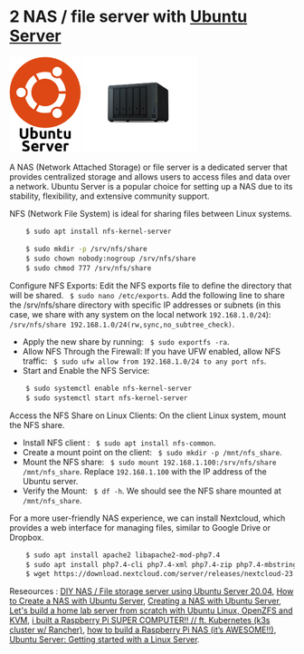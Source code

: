 # 2 NAS / file server with [Ubuntu Server](https://ubuntu.com/download/server)

<img src="us.png" width=25%><a> </a><img src="nas2.png" width=40%>

A NAS (Network Attached Storage) or file server is a dedicated server that provides centralized storage and allows users to access files and data over a network. Ubuntu Server is a popular choice for setting up a NAS due to its stability, flexibility, and extensive community support.

NFS (Network File System) is ideal for sharing files between Linux systems.

```bash
    $ sudo apt install nfs-kernel-server
```

```bash
    $ sudo mkdir -p /srv/nfs/share
    $ sudo chown nobody:nogroup /srv/nfs/share
    $ sudo chmod 777 /srv/nfs/share
```

Configure NFS Exports: Edit the NFS exports file to define the directory that will be shared. ` $ sudo nano /etc/exports`. Add the following line to share the /srv/nfs/share directory with specific IP addresses or subnets (in this case, we share with any system on the local network `192.168.1.0/24`): `/srv/nfs/share 192.168.1.0/24(rw,sync,no_subtree_check)`.

+ Apply the new share by running: ` $ sudo exportfs -ra`.
+ Allow NFS Through the Firewall: If you have UFW enabled, allow NFS traffic: ` $ sudo ufw allow from 192.168.1.0/24 to any port nfs`.
+ Start and Enable the NFS Service:

```bash
    $ sudo systemctl enable nfs-kernel-server
    $ sudo systemctl start nfs-kernel-server
```

Access the NFS Share on Linux Clients: On the client Linux system, mount the NFS share.

+ Install NFS client : ` $ sudo apt install nfs-common`.
+ Create a mount point on the client: ` $ sudo mkdir -p /mnt/nfs_share`.
+ Mount the NFS share: ` $ sudo mount 192.168.1.100:/srv/nfs/share /mnt/nfs_share`. Replace `192.168.1.100` with the IP address of the Ubuntu server.
+ Verify the Mount: ` $ df -h`. We should see the NFS share mounted at `/mnt/nfs_share`.

For a more user-friendly NAS experience, we can install Nextcloud, which provides a web interface for managing files, similar to Google Drive or Dropbox.

```bash
    $ sudo apt install apache2 libapache2-mod-php7.4
    $ sudo apt install php7.4-cli php7.4-xml php7.4-zip php7.4-mbstring php7.4-curl php7.4-gd php7.4-intl php7.4-bcmath php7.4-gmp
    $ wget https://download.nextcloud.com/server/releases/nextcloud-23.0.0.zip
```


Reseources : [DIY NAS / File storage server using Ubuntu Server 20.04](https://youtu.be/AwMMROORSxg), [How to Create a NAS with Ubuntu Server](https://youtu.be/-5Z_-3EBIHE), [Creating a NAS with Ubuntu Server](CreatingaNASwithUbuntuServer.pdf), [Let's build a home lab server from scratch with Ubuntu Linux, OpenZFS and KVM](https://youtu.be/be4W-pSk8Ac), [i built a Raspberry Pi SUPER COMPUTER!! // ft. Kubernetes (k3s cluster w/ Rancher)](https://youtu.be/X9fSMGkjtug), [how to build a Raspberry Pi NAS (it’s AWESOME!!)](https://youtu.be/gyMpI8csWis), [Ubuntu Server: Getting started with a Linux Server](https://youtu.be/2Btkx9toufg).